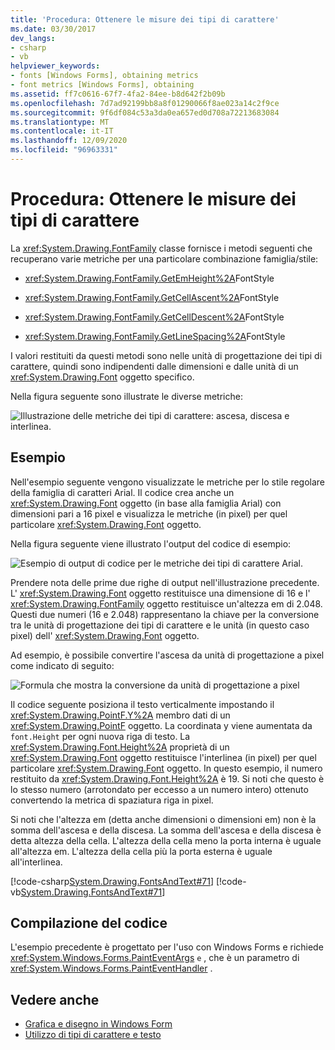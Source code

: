 ```yaml
---
title: 'Procedura: Ottenere le misure dei tipi di carattere'
ms.date: 03/30/2017
dev_langs:
- csharp
- vb
helpviewer_keywords:
- fonts [Windows Forms], obtaining metrics
- font metrics [Windows Forms], obtaining
ms.assetid: ff7c0616-67f7-4fa2-84ee-b8d642f2b09b
ms.openlocfilehash: 7d7ad92199bb8a8f01290066f8ae023a14c2f9ce
ms.sourcegitcommit: 9f6df084c53a3da0ea657ed0d708a72213683084
ms.translationtype: MT
ms.contentlocale: it-IT
ms.lasthandoff: 12/09/2020
ms.locfileid: "96963331"
---
```

# <a name="how-to-obtain-font-metrics"></a>Procedura: Ottenere le misure dei tipi di carattere
La <xref:System.Drawing.FontFamily> classe fornisce i metodi seguenti che recuperano varie metriche per una particolare combinazione famiglia/stile:  
  
- <xref:System.Drawing.FontFamily.GetEmHeight%2A>FontStyle  
  
- <xref:System.Drawing.FontFamily.GetCellAscent%2A>FontStyle  
  
- <xref:System.Drawing.FontFamily.GetCellDescent%2A>FontStyle  
  
- <xref:System.Drawing.FontFamily.GetLineSpacing%2A>FontStyle  
  
 I valori restituiti da questi metodi sono nelle unità di progettazione dei tipi di carattere, quindi sono indipendenti dalle dimensioni e dalle unità di un <xref:System.Drawing.Font> oggetto specifico.  
  
 Nella figura seguente sono illustrate le diverse metriche:
  
 ![Illustrazione delle metriche dei tipi di carattere: ascesa, discesa e interlinea.](./media/how-to-obtain-font-metrics/various-font-metrics.png)  
  
## <a name="example"></a>Esempio  
 Nell'esempio seguente vengono visualizzate le metriche per lo stile regolare della famiglia di caratteri Arial. Il codice crea anche un <xref:System.Drawing.Font> oggetto (in base alla famiglia Arial) con dimensioni pari a 16 pixel e visualizza le metriche (in pixel) per quel particolare <xref:System.Drawing.Font> oggetto.  
  
 Nella figura seguente viene illustrato l'output del codice di esempio:
  
 ![Esempio di output di codice per le metriche dei tipi di carattere Arial.](./media/how-to-obtain-font-metrics/example-output-code-arial-font.png)  
  
 Prendere nota delle prime due righe di output nell'illustrazione precedente. L' <xref:System.Drawing.Font> oggetto restituisce una dimensione di 16 e l' <xref:System.Drawing.FontFamily> oggetto restituisce un'altezza em di 2.048. Questi due numeri (16 e 2.048) rappresentano la chiave per la conversione tra le unità di progettazione dei tipi di carattere e le unità (in questo caso pixel) dell' <xref:System.Drawing.Font> oggetto.  
  
 Ad esempio, è possibile convertire l'ascesa da unità di progettazione a pixel come indicato di seguito:  
  
 ![Formula che mostra la conversione da unità di progettazione a pixel](./media/how-to-obtain-font-metrics/convert-font-units-example.png)  
  
 Il codice seguente posiziona il testo verticalmente impostando il <xref:System.Drawing.PointF.Y%2A> membro dati di un <xref:System.Drawing.PointF> oggetto. La coordinata y viene aumentata da `font.Height` per ogni nuova riga di testo. La <xref:System.Drawing.Font.Height%2A> proprietà di un <xref:System.Drawing.Font> oggetto restituisce l'interlinea (in pixel) per quel particolare <xref:System.Drawing.Font> oggetto. In questo esempio, il numero restituito da <xref:System.Drawing.Font.Height%2A> è 19. Si noti che questo è lo stesso numero (arrotondato per eccesso a un numero intero) ottenuto convertendo la metrica di spaziatura riga in pixel.  
  
 Si noti che l'altezza em (detta anche dimensioni o dimensioni em) non è la somma dell'ascesa e della discesa. La somma dell'ascesa e della discesa è detta altezza della cella. L'altezza della cella meno la porta interna è uguale all'altezza em. L'altezza della cella più la porta esterna è uguale all'interlinea.  
  
 [!code-csharp[System.Drawing.FontsAndText#71](~/samples/snippets/csharp/VS_Snippets_Winforms/System.Drawing.FontsAndText/CS/Class1.cs#71)]
 [!code-vb[System.Drawing.FontsAndText#71](~/samples/snippets/visualbasic/VS_Snippets_Winforms/System.Drawing.FontsAndText/VB/Class1.vb#71)]  
  
## <a name="compiling-the-code"></a>Compilazione del codice  
 L'esempio precedente è progettato per l'uso con Windows Forms e richiede <xref:System.Windows.Forms.PaintEventArgs> `e` , che è un parametro di <xref:System.Windows.Forms.PaintEventHandler> .  
  
## <a name="see-also"></a>Vedere anche

- [Grafica e disegno in Windows Form](graphics-and-drawing-in-windows-forms.md)
- [Utilizzo di tipi di carattere e testo](using-fonts-and-text.md)
